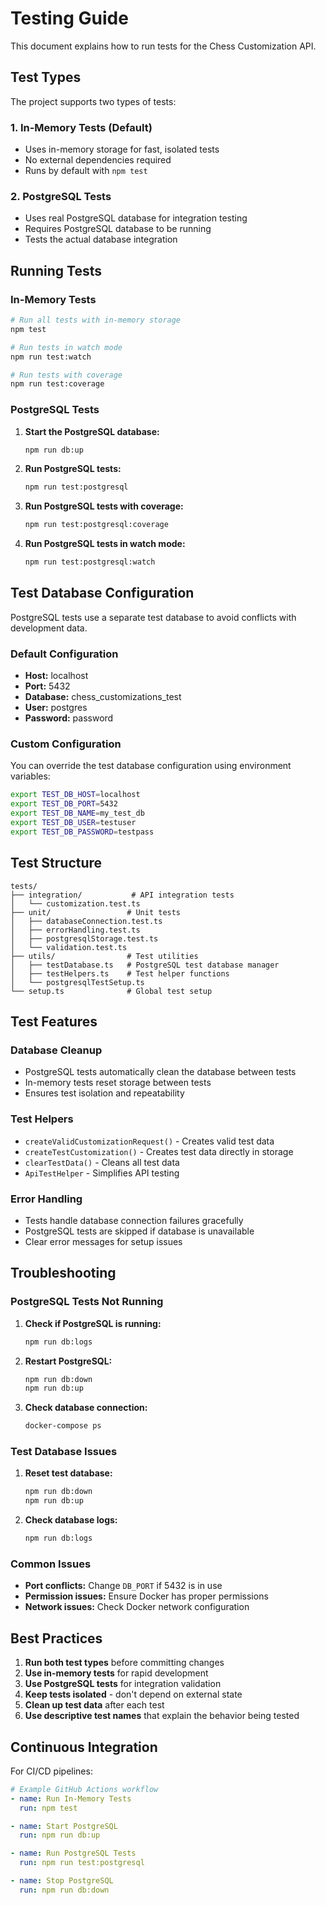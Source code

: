 # Testing Guide

This document explains how to run tests for the Chess Customization API.

## Test Types

The project supports two types of tests:

### 1. In-Memory Tests (Default)
- Uses in-memory storage for fast, isolated tests
- No external dependencies required
- Runs by default with `npm test`

### 2. PostgreSQL Tests
- Uses real PostgreSQL database for integration testing
- Requires PostgreSQL database to be running
- Tests the actual database integration

## Running Tests

### In-Memory Tests

```bash
# Run all tests with in-memory storage
npm test

# Run tests in watch mode
npm run test:watch

# Run tests with coverage
npm run test:coverage
```

### PostgreSQL Tests

1. **Start the PostgreSQL database:**
   ```bash
   npm run db:up
   ```

2. **Run PostgreSQL tests:**
   ```bash
   npm run test:postgresql
   ```

3. **Run PostgreSQL tests with coverage:**
   ```bash
   npm run test:postgresql:coverage
   ```

4. **Run PostgreSQL tests in watch mode:**
   ```bash
   npm run test:postgresql:watch
   ```

## Test Database Configuration

PostgreSQL tests use a separate test database to avoid conflicts with development data.

### Default Configuration
- **Host:** localhost
- **Port:** 5432
- **Database:** chess_customizations_test
- **User:** postgres
- **Password:** password

### Custom Configuration

You can override the test database configuration using environment variables:

```bash
export TEST_DB_HOST=localhost
export TEST_DB_PORT=5432
export TEST_DB_NAME=my_test_db
export TEST_DB_USER=testuser
export TEST_DB_PASSWORD=testpass
```

## Test Structure

```
tests/
├── integration/           # API integration tests
│   └── customization.test.ts
├── unit/                 # Unit tests
│   ├── databaseConnection.test.ts
│   ├── errorHandling.test.ts
│   ├── postgresqlStorage.test.ts
│   └── validation.test.ts
├── utils/                # Test utilities
│   ├── testDatabase.ts   # PostgreSQL test database manager
│   ├── testHelpers.ts    # Test helper functions
│   └── postgresqlTestSetup.ts
└── setup.ts              # Global test setup
```

## Test Features

### Database Cleanup
- PostgreSQL tests automatically clean the database between tests
- In-memory tests reset storage between tests
- Ensures test isolation and repeatability

### Test Helpers
- `createValidCustomizationRequest()` - Creates valid test data
- `createTestCustomization()` - Creates test data directly in storage
- `clearTestData()` - Cleans all test data
- `ApiTestHelper` - Simplifies API testing

### Error Handling
- Tests handle database connection failures gracefully
- PostgreSQL tests are skipped if database is unavailable
- Clear error messages for setup issues

## Troubleshooting

### PostgreSQL Tests Not Running

1. **Check if PostgreSQL is running:**
   ```bash
   npm run db:logs
   ```

2. **Restart PostgreSQL:**
   ```bash
   npm run db:down
   npm run db:up
   ```

3. **Check database connection:**
   ```bash
   docker-compose ps
   ```

### Test Database Issues

1. **Reset test database:**
   ```bash
   npm run db:down
   npm run db:up
   ```

2. **Check database logs:**
   ```bash
   npm run db:logs
   ```

### Common Issues

- **Port conflicts:** Change `DB_PORT` if 5432 is in use
- **Permission issues:** Ensure Docker has proper permissions
- **Network issues:** Check Docker network configuration

## Best Practices

1. **Run both test types** before committing changes
2. **Use in-memory tests** for rapid development
3. **Use PostgreSQL tests** for integration validation
4. **Keep tests isolated** - don't depend on external state
5. **Clean up test data** after each test
6. **Use descriptive test names** that explain the behavior being tested

## Continuous Integration

For CI/CD pipelines:

```yaml
# Example GitHub Actions workflow
- name: Run In-Memory Tests
  run: npm test

- name: Start PostgreSQL
  run: npm run db:up

- name: Run PostgreSQL Tests
  run: npm run test:postgresql

- name: Stop PostgreSQL
  run: npm run db:down
```